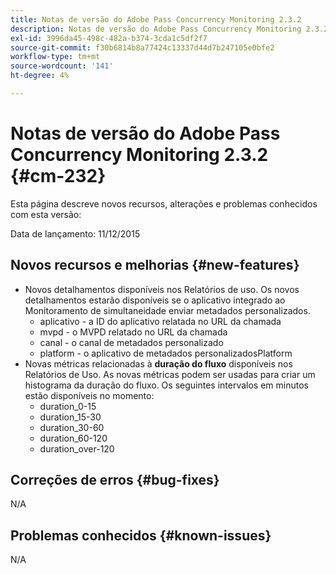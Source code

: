 ```yaml
---
title: Notas de versão do Adobe Pass Concurrency Monitoring 2.3.2
description: Notas de versão do Adobe Pass Concurrency Monitoring 2.3.2
exl-id: 3996da45-498c-482a-b374-3cda1c5df2f7
source-git-commit: f30b6814b8a77424c13337d44d7b247105e0bfe2
workflow-type: tm+mt
source-wordcount: '141'
ht-degree: 4%

---
```


# Notas de versão do Adobe Pass Concurrency Monitoring 2.3.2 {#cm-232}

Esta página descreve novos recursos, alterações e problemas conhecidos com esta versão:

Data de lançamento: 11/12/2015

## Novos recursos e melhorias {#new-features}

* Novos detalhamentos disponíveis nos Relatórios de uso. Os novos detalhamentos estarão disponíveis se o aplicativo integrado ao Monitoramento de simultaneidade enviar metadados personalizados.
   * aplicativo - a ID do aplicativo relatada no URL da chamada
   * mvpd - o MVPD relatado no URL da chamada
   * canal - o canal de metadados personalizado
   * platform - o aplicativo de metadados personalizadosPlatform
* Novas métricas relacionadas à **duração do fluxo** disponíveis nos Relatórios de Uso. As novas métricas podem ser usadas para criar um histograma da duração do fluxo. Os seguintes intervalos em minutos estão disponíveis no momento:
   * duration_0-15
   * duration_15-30
   * duration_30-60
   * duration_60-120
   * duration_over-120

## Correções de erros {#bug-fixes}

N/A

## Problemas conhecidos {#known-issues}

N/A
